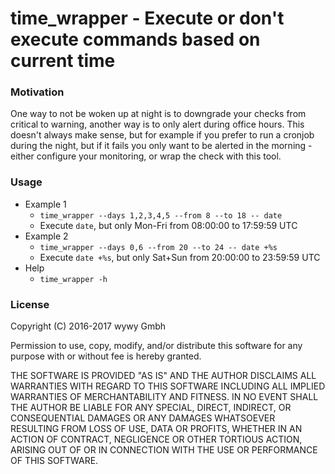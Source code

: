 # time_wrapper - Execute or don't execute commands based on current time

### Motivation

One way to not be woken up at night is to downgrade your checks
from critical to warning, another way is to only alert during office
hours. This doesn't always make sense, but for example if you prefer
to run a cronjob during the night, but if it fails you only want to be
alerted in the morning - either configure your monitoring, or wrap the
check with this tool.

### Usage

  * Example 1
    * `time_wrapper --days 1,2,3,4,5 --from 8 --to 18 -- date`
    * Execute `date`, but only Mon-Fri from 08:00:00 to 17:59:59 UTC
  * Example 2
    * `time_wrapper --days 0,6 --from 20 --to 24 -- date +%s`
    * Execute `date +%s`, but only Sat+Sun from 20:00:00 to 23:59:59 UTC
  * Help
    * `time_wrapper -h`

### License

Copyright (C) 2016-2017 wywy Gmbh

Permission to use, copy, modify, and/or distribute this software for any purpose with or without fee is hereby granted.

THE SOFTWARE IS PROVIDED "AS IS" AND THE AUTHOR DISCLAIMS ALL WARRANTIES WITH REGARD TO THIS SOFTWARE INCLUDING ALL IMPLIED WARRANTIES OF MERCHANTABILITY AND FITNESS. IN NO EVENT SHALL THE AUTHOR BE LIABLE FOR ANY SPECIAL, DIRECT, INDIRECT, OR CONSEQUENTIAL DAMAGES OR ANY DAMAGES WHATSOEVER RESULTING FROM LOSS OF USE, DATA OR PROFITS, WHETHER IN AN ACTION OF CONTRACT, NEGLIGENCE OR OTHER TORTIOUS ACTION, ARISING OUT OF OR IN CONNECTION WITH THE USE OR PERFORMANCE OF THIS SOFTWARE.
